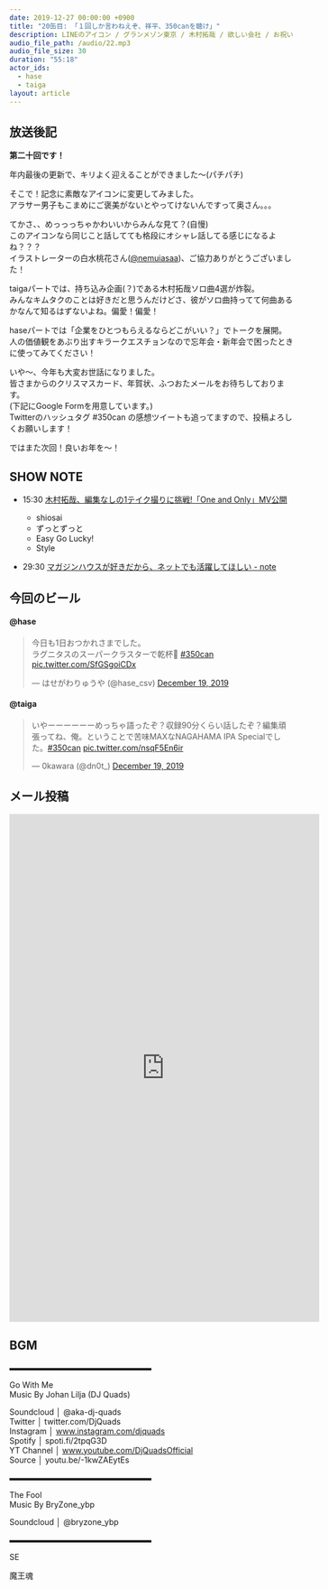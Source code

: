 ```yaml
---
date: 2019-12-27 00:00:00 +0900
title: "20缶目: 「１回しか言わねえぞ、祥平、350canを聴け」"
description: LINEのアイコン / グランメゾン東京 / 木村拓哉 / 欲しい会社 / お祝いメール / 来年の350can についてトークしました。
audio_file_path: /audio/22.mp3
audio_file_size: 30
duration: "55:18"
actor_ids:
  - hase
  - taiga
layout: article
---
```


## 放送後記

__第二十回です！__

年内最後の更新で、キリよく迎えることができました〜(パチパチ)  

そこで！記念に素敵なアイコンに変更してみました。  
アラサー男子もこまめにご褒美がないとやってけないんですって奥さん。。。

てかさ、、めっっっちゃかわいいからみんな見て？(自慢)  
このアイコンなら同じこと話してても格段にオシャレ話してる感じになるよね？？？  
イラストレーターの白水桃花さん([@nemuiasaa](https://twitter.com/nemuiasaa))、ご協力ありがとうございました！

taigaパートでは、持ち込み企画(？)である木村拓哉ソロ曲4選が炸裂。  
みんなキムタクのことは好きだと思うんだけどさ、彼がソロ曲持ってて何曲あるかなんて知るはずないよね。偏愛！偏愛！

haseパートでは「企業をひとつもらえるならどこがいい？」でトークを展開。  
人の価値観をあぶり出すキラークエスチョンなので忘年会・新年会で困ったときに使ってみてください！  

いや〜、今年も大変お世話になりました。  
皆さまからのクリスマスカード、年賀状、ふつおたメールをお待ちしております。  
(下記にGoogle Formを用意しています。)  
Twitterのハッシュタグ #350can の感想ツイートも追ってますので、投稿よろしくお願いします！

ではまた次回！良いお年を〜！


## SHOW NOTE

- 15:30 [木村拓哉、編集なしの1テイク撮りに挑戦!「One and Only」MV公開](https://news.mynavi.jp/article/20191219-942274/)
    - shiosai
    - ずっとずっと
    - Easy Go Lucky!
    - Style

- 29:30 [マガジンハウスが好きだから、ネットでも活躍してほしい - note](https://note.com/bar_bossa/n/n7025a97183e4)

## 今回のビール

#### @hase
<blockquote class="twitter-tweet"><p lang="ja" dir="ltr">今日も1日おつかれさまでした。<br>ラグニタスのスーパークラスターで乾杯🍻 <a href="https://twitter.com/hashtag/350can?src=hash&amp;ref_src=twsrc%5Etfw">#350can</a> <a href="https://t.co/SfGSgoiCDx">pic.twitter.com/SfGSgoiCDx</a></p>&mdash; はせがわりゅうや (@hase_csv) <a href="https://twitter.com/hase_csv/status/1207671072453210112?ref_src=twsrc%5Etfw">December 19, 2019</a></blockquote> <script async src="https://platform.twitter.com/widgets.js" charset="utf-8"></script>

#### @taiga
<blockquote class="twitter-tweet"><p lang="ja" dir="ltr">いやーーーーーーめっちゃ語ったぞ？収録90分くらい話したぞ？編集頑張ってね、俺。ということで苦味MAXなNAGAHAMA IPA Specialでした。<a href="https://twitter.com/hashtag/350can?src=hash&amp;ref_src=twsrc%5Etfw">#350can</a> <a href="https://t.co/nsqF5En6ir">pic.twitter.com/nsqF5En6ir</a></p>&mdash; 0kawara (@dn0t_) <a href="https://twitter.com/dn0t_/status/1207668046250143744?ref_src=twsrc%5Etfw">December 19, 2019</a></blockquote> <script async src="https://platform.twitter.com/widgets.js" charset="utf-8"></script>

## メール投稿

<iframe src="https://docs.google.com/forms/d/e/1FAIpQLSfTZ99ZtY5BJtHk38i7c_p3AdF-uIGnOOsc6W05wV6L0MTAQg/viewform?embedded=true" width="550" height="900" frameborder="0" marginheight="0" marginwidth="0">読み込んでいます…</iframe>

## BGM
▬▬▬▬▬▬▬▬▬▬▬▬▬▬▬▬▬▬  

Go With Me  
Music By Johan Lilja (DJ Quads)  

Soundcloud │ @aka-dj-quads  
Twitter │ twitter.com/DjQuads  
Instagram │ www.instagram.com/djquads  
Spotify │ spoti.fi/2tpqG3D  
YT Channel │ www.youtube.com/DjQuadsOfficial  
Source │ youtu.be/-1kwZAEytEs  

▬▬▬▬▬▬▬▬▬▬▬▬▬▬▬▬▬▬  

The Fool  
Music By BryZone_ybp  

Soundcloud │ @bryzone_ybp  

▬▬▬▬▬▬▬▬▬▬▬▬▬▬▬▬▬▬  

SE

魔王魂
